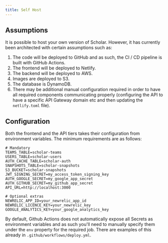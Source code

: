 ```yaml
---
title: Self Host
---
```


## Assumptions

It is possible to host your own version of Scholar. However, it has currently been architected with certain assumptions such as:

1. The code will be deployed to GitHub and as such, the CI / CD pipeline is built with GitHub Actions.
1. The frontend will be deployed to Netlify.
1. The backend will be deployed to AWS.
1. Images are deployed to S3.
1. The database is DynamoDB.
1. There may be additional manual configuration required in order to have all required components communicating properly (configuring the API to have a specific API Gateway domain etc and then updating the `netlify.toml` file).

## Configuration

Both the frontend and the API tiers takes their configuration from environment variables. The minimum requirements are as follows:


```
# Mandatory
TEAMS_TABLE=scholar-teams
USERS_TABLE=scholar-users
AUTH_CACHE_TABLE=scholar-auth
SNAPSHOTS_TABLE=scholar-snapshots
S3_BUCKET=scholar-snapshots
JWT_SIGNING_SECRET=my_access_token_signing_key
AUTH_GOOGLE_SECRET=my_google_app_secret
AUTH_GITHUB_SECRET=my_github_app_secret
API_URL=http://localhost:3000

# Optional extras
NEWRELIC_APP_ID=your_newrelic_app_id
NEWRELIC_LICENCE_KEY=your_newrelic_key
GOOGLE_ANALYTICS_KEY=your_google_analytics_key
```

By default, Github Actions does not automatically expose all Secrets as environment variables and as such you'll need to manually specify them under the `env` property for the required job. There are examples of this already in `.github/workflows/deploy.yml`.

